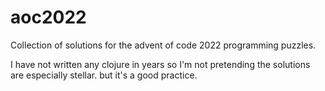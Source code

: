 # aoc2022

Collection of solutions for the advent of code 2022 programming puzzles.

I have not written any clojure in years so I'm not pretending the solutions
are especially stellar. but it's a good practice.


